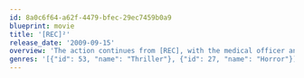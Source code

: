 ```yaml
---
id: 8a0c6f64-a62f-4479-bfec-29ec7459b0a9
blueprint: movie
title: '[REC]²'
release_date: '2009-09-15'
overview: 'The action continues from [REC], with the medical officer and a SWAT team outfitted with video cameras are sent into the sealed off apartment to control the situation.'
genres: '[{"id": 53, "name": "Thriller"}, {"id": 27, "name": "Horror"}]'
---
```

